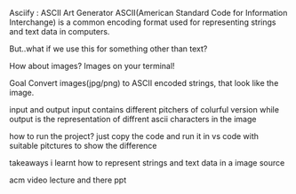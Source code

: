 Asciify : ASCII Art Generator
ASCII(American Standard Code for Information Interchange) is a common encoding format used for representing strings and text data in computers.

But..what if we use this for something other than text?

How about images? Images on your terminal!

Goal
Convert images(jpg/png) to ASCII encoded strings, that look like the image.


input and output
input contains different pitchers of colurful version while output is the representation of diffrent ascii characters in the image


how to run the project?
just copy the code and run it in vs code with suitable pitctures to show the difference


takeaways
i learnt how to represent strings and text data in a image
source 

acm video lecture and there ppt
